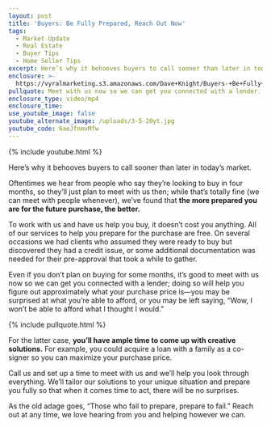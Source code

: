 ```yaml
---
layout: post
title: 'Buyers: Be Fully Prepared, Reach Out Now'
tags:
  - Market Update
  - Real Estate
  - Buyer Tips
  - Home Seller Tips
excerpt: Here’s why it behooves buyers to call sooner than later in today’s market.
enclosure: >-
  https://vyralmarketing.s3.amazonaws.com/Dave+Knight/Buyers-+Be+Fully+Prepared%2C+Reach+Out+Now.mp4
pullquote: Meet with us now so we can get you connected with a lender.
enclosure_type: video/mp4
enclosure_time:
use_youtube_image: false
youtube_alternate_image: /uploads/3-5-20yt.jpg
youtube_code: 6aeJfnmvMfw
---
```


{% include youtube.html %}

Here’s why it behooves buyers to call sooner than later in today’s market.

Oftentimes we hear from people who say they’re looking to buy in four months, so they’ll just plan to meet with us then; while that’s totally fine (we can meet with people whenever), we’ve found that **the more prepared you are for the future purchase, the better.&nbsp;**

To work with us and have us help you buy, it doesn’t cost you anything. All of our services to help you prepare for the purchase are free. On several occasions we had clients who assumed they were ready to buy but discovered they had a credit issue, or some additional documentation was needed for their pre-approval that took a while to gather.&nbsp;

Even if you don’t plan on buying for some months, it’s good to meet with us now so we can get you connected with a lender; doing so will help you figure out approximately what your purchase price is—you may be surprised at what you’re able to afford, or you may be left saying, “Wow, I won’t be able to afford what I thought I would.”&nbsp;

{% include pullquote.html %}

For the latter case, **you’ll have ample time to come up with creative solutions.** For example, you could acquire a loan with a family as a co-signer so you can maximize your purchase price.&nbsp;

Call us and set up a time to meet with us and we’ll help you look through everything. We’ll tailor our solutions to your unique situation and prepare you fully so that when it comes time to act, there will be no surprises.&nbsp;

As the old adage goes, “Those who fail to prepare, prepare to fail.” Reach out at any time, we love hearing from you and helping however we can.

&nbsp;